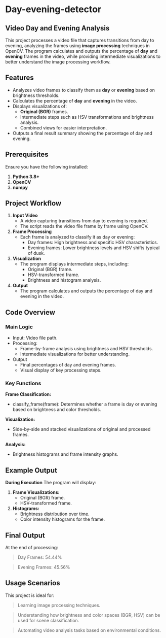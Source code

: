# Day-evening-detector
## Video Day and Evening Analysis  

This project processes a video file that captures transitions from day to evening, analyzing the frames using **image processing** techniques in OpenCV. The program calculates and outputs the percentage of **day** and **evening** frames in the video, while providing intermediate visualizations to better understand the image processing workflow.

## Features
- Analyzes video frames to classify them as **day** or **evening** based on brightness thresholds.
- Calculates the percentage of **day** and **evening** in the video.
- Displays visualizations of:
  - **Original (BGR)** frames.
  - Intermediate steps such as HSV transformations and brightness analysis.
  - Combined views for easier interpretation.
- Outputs a final result summary showing the percentage of day and evening.


## Prerequisites
Ensure you have the following installed:
1. **Python 3.8+**
2. **OpenCV**
3. **numpy**


   
## Project Workflow
1. **Input Video**
   - A video capturing transitions from day to evening is required.
   - The script reads the video file frame by frame using OpenCV.
2. **Frame Processing**
   - Each frame is analyzed to classify it as day or evening:
     - Day frames: High brightness and specific HSV characteristics.
     - Evening frames: Lower brightness levels and HSV shifts typical of dusk.
3. **Visualization**
   - The program displays intermediate steps, including:
     - Original (BGR) frame.
     - HSV-transformed frame.
     - Brightness and histogram analysis.
4. **Output**
   - The program calculates and outputs the percentage of day and evening in the video.

## Code Overview
### **Main Logic**
 - Input: Video file path.
 - Processing:
   - Frame-by-frame analysis using brightness and HSV thresholds.
   - Intermediate visualizations for better understanding.
 - Output
   - Final percentages of day and evening frames.
   - Visual display of key processing steps.

### **Key Functions**

**Frame Classification:**
  - classify_frame(frame): Determines whether a frame is day or evening based on brightness and color thresholds.

**Visualization:**
 - Side-by-side and stacked visualizations of original and processed frames.

**Analysis:**
 - Brightness histograms and frame intensity graphs.

## Example Output
 **During Execution**
 The program will display:
 1. **Frame Visualizations:**
    - Original (BGR) frame.
    - HSV-transformed frame.
 2. **Histograms:**
    - Brightness distribution over time.
    - Color intensity histograms for the frame.

## Final Output
At the end of processing:

 > Day Frames: 54.44%
   
 > Evening Frames: 45.56%

## Usage Scenarios
This project is ideal for:
   > Learning image processing techniques.
   
   > Understanding how brightness and color spaces (BGR, HSV) can be used for scene classification.
   
   > Automating video analysis tasks based on environmental conditions.

   
